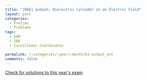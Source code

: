 ```yaml
---
title: "J06E1 &ndash; Dielectric Cylinder in an Electric Field"
layout: post
categories:
  - Prelims
  - Problems
tags:
  - E&M
  - J06
  - Curvilinear Coordinates

permalink: /:categories/:year/:month/E1:output_ext
comments: false
---
```

<object data="2006J1E.pdf" type="application/pdf" width="100%" height="500"></object>
<div class="message"><a href='https://princetonprelim.com/prelim/16/'>Check for solutions to this year's exam</a></div>